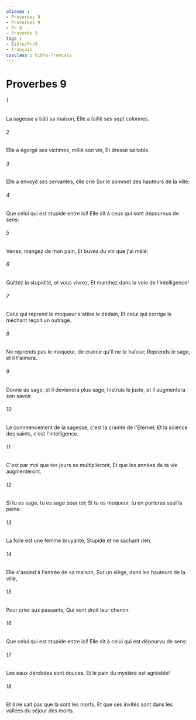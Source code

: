 ```yaml
---
aliases : 
- Proverbes 9
- Proverbes 9
- Pr 9
- Proverbs 9
tags : 
- Bible/Pr/9
- français
cssclass : bible-français
---
```


# Proverbes 9

###### 1
La sagesse a bâti sa maison, Elle a taillé ses sept colonnes.
###### 2
Elle a égorgé ses victimes, mêlé son vin, Et dressé sa table.
###### 3
Elle a envoyé ses servantes, elle crie Sur le sommet des hauteurs de la ville:
###### 4
Que celui qui est stupide entre ici! Elle dit à ceux qui sont dépourvus de sens:
###### 5
Venez, mangez de mon pain, Et buvez du vin que j'ai mêlé;
###### 6
Quittez la stupidité, et vous vivrez, Et marchez dans la voie de l'intelligence!
###### 7
Celui qui reprend le moqueur s'attire le dédain, Et celui qui corrige le méchant reçoit un outrage.
###### 8
Ne reprends pas le moqueur, de crainte qu'il ne te haïsse; Reprends le sage, et il t'aimera.
###### 9
Donne au sage, et il deviendra plus sage; Instruis le juste, et il augmentera son savoir.
###### 10
Le commencement de la sagesse, c'est la crainte de l'Eternel; Et la science des saints, c'est l'intelligence.
###### 11
C'est par moi que tes jours se multiplieront, Et que les années de ta vie augmenteront.
###### 12
Si tu es sage, tu es sage pour toi; Si tu es moqueur, tu en porteras seul la peine.
###### 13
La folie est une femme bruyante, Stupide et ne sachant rien.
###### 14
Elle s'assied à l'entrée de sa maison, Sur un siège, dans les hauteurs de la ville,
###### 15
Pour crier aux passants, Qui vont droit leur chemin:
###### 16
Que celui qui est stupide entre ici! Elle dit à celui qui est dépourvu de sens:
###### 17
Les eaux dérobées sont douces, Et le pain du mystère est agréable!
###### 18
Et il ne sait pas que là sont les morts, Et que ses invités sont dans les vallées du séjour des morts.
